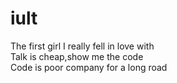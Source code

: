 # iult
The first girl I really fell in love with  
Talk is cheap,show me the code  
Code is poor company for a long road
